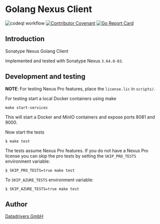 # Golang Nexus Client

![codeql workflow](https://github.com/datadrivers/go-nexus-client/actions/workflows/codeql-analysis.yml/badge.svg)
[![Contributor Covenant](https://img.shields.io/badge/Contributor%20Covenant-2.1-4baaaa.svg)](CODE_OF_CONDUCT.md)
[![Go Report Card](https://goreportcard.com/badge/github.com/datadrivers/go-nexus-client)](https://goreportcard.com/report/github.com/datadrivers/go-nexus-client)

## Introduction

Sonatype Nexus Golang Client

Implemented and tested with Sonatype Nexus `3.64.0-03`.

## Development and testing

**NOTE**: For testing Nexus Pro features, place the `license.lic` in `scripts/`.

For testing start a local Docker containers using make

```shell
make start-services
```

This will start a Docker and MinIO containers and expose ports 8081 and 9000.

Now start the tests

```shell
$ make test
```

The tests assume Nexus Pro features. If you do not have a Nexus Pro license you can skip the pro tests by setting the `SKIP_PRO_TESTS` environment variable:

```shell
$ SKIP_PRO_TESTS=true make test
```

To `SKIP_AZURE_TESTS` environment variable:

```shell
$ SKIP_AZURE_TESTS=true make test
```

## Author

[Datadrivers GmbH](https://www.datadrivers.de)
